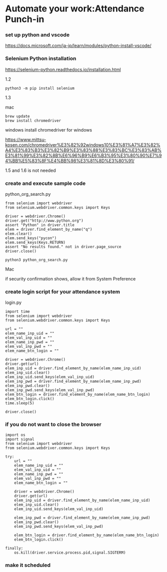 
# Automate your work:Attendance Punch-in

### set up python and vscode
https://docs.microsoft.com/ja-jp/learn/modules/python-install-vscode/


### Selenium Python installation
https://selenium-python.readthedocs.io/installation.html

1.2

`python3 -m pip install selenium`

1.3

mac
```
brew update 
brew install chromedriver
```

windows
install chromedriver for windows

https://www.mittsu-kosen.com/chromedriver%E3%82%92windows10%E3%81%A7%E3%82%A4%E3%83%B3%E3%82%B9%E3%83%88%E3%83%BC%E3%83%AB%E3%81%99%E3%82%8B%E6%96%B9%E6%B3%95%E3%80%90%E7%94%BB%E5%83%8F%E4%BB%98%E3%81%8D%E3%80%91/

1.5 and 1.6 is not needed

###  create and execute sample code

python_org_search.py

```
from selenium import webdriver
from selenium.webdriver.common.keys import Keys

driver = webdriver.Chrome()
driver.get("http://www.python.org")
assert "Python" in driver.title
elem = driver.find_element_by_name("q") 
elem.clear()
elem.send_keys("pycon")
elem.send_keys(Keys.RETURN)
assert "No results found." not in driver.page_source
driver.close()
```

`python3 python_org_search.py`

Mac

if security confirmation shows, allow it from System Preference

### create login script for your attendance  system

login.py

```
import time
from selenium import webdriver
from selenium.webdriver.common.keys import Keys

url = ""
elem_name_inp_uid = ""
elem_val_inp_uid = ""
elem_name_inp_pwd = ""
elem_val_inp_pwd = ""
elem_name_btn_login = ""

driver = webdriver.Chrome()
driver.get(url)
elem_inp_uid = driver.find_element_by_name(elem_name_inp_uid) 
elem_inp_uid.clear()
elem_inp_uid.send_keys(elem_val_inp_uid)
elem_inp_pwd = driver.find_element_by_name(elem_name_inp_pwd)
elem_inp_pwd.clear()
elem_inp_pwd.send_keys(elem_val_inp_pwd)
elem_btn_login = driver.find_element_by_name(elem_name_btn_login)
elem_btn_login.click()
time.sleep(5)

driver.close()

```

### if you do not want to close the browser

```
import os
import signal
from selenium import webdriver
from selenium.webdriver.common.keys import Keys

try:
    url = ""
    elem_name_inp_uid = ""
    elem_val_inp_uid = ""
    elem_name_inp_pwd = ""
    elem_val_inp_pwd = ""
    elem_name_btn_login = ""

    driver = webdriver.Chrome()
    driver.get(url)
    elem_inp_uid = driver.find_element_by_name(elem_name_inp_uid) 
    elem_inp_uid.clear()
    elem_inp_uid.send_keys(elem_val_inp_uid)

    elem_inp_pwd = driver.find_element_by_name(elem_name_inp_pwd)
    elem_inp_pwd.clear()
    elem_inp_pwd.send_keys(elem_val_inp_pwd)

    elem_btn_login = driver.find_element_by_name(elem_name_btn_login)
    elem_btn_login.click()
    
finally:
    os.kill(driver.service.process.pid,signal.SIGTERM) 

```

### make it scheduled

